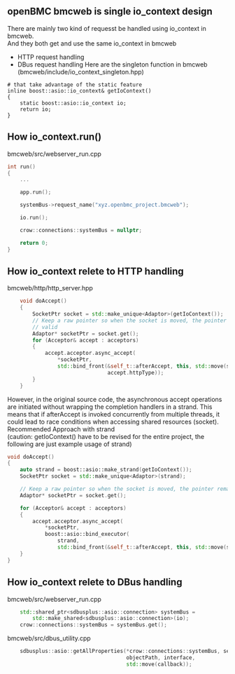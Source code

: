 ## openBMC bmcweb is single io_context design
There are mainly two kind of requesst be handled using io_context in bmcweb.
\
And they both get and use the same io_context in bmcweb
- HTTP request handling
- DBus request handling
Here are the singleton function in bmcweb (bmcweb/include/io_context_singleton.hpp)
```console
# that take advantage of the static feature
inline boost::asio::io_context& getIoContext()
{
    static boost::asio::io_context io;
    return io;
}
```

## How io_context.run()
bmcweb/src/webserver_run.cpp
```c++
int run()
{
    ...

    app.run();

    systemBus->request_name("xyz.openbmc_project.bmcweb");

    io.run();

    crow::connections::systemBus = nullptr;

    return 0;
}
```

## How io_context relete to HTTP handling
bmcweb/http/http_server.hpp
```c++
    void doAccept()
    {
        SocketPtr socket = std::make_unique<Adaptor>(getIoContext());
        // Keep a raw pointer so when the socket is moved, the pointer is still
        // valid
        Adaptor* socketPtr = socket.get();
        for (Acceptor& accept : acceptors)
        {
            accept.acceptor.async_accept(
                *socketPtr,
                std::bind_front(&self_t::afterAccept, this, std::move(socket),
                                accept.httpType));
        }
    }
```
However, in the original source code, the asynchronous accept operations are initiated without wrapping the completion handlers in a strand. This means that if afterAccept is invoked concurrently from multiple threads, it could lead to race conditions when accessing shared resources (socket).​
\
Recommended Approach with strand
\
(caution: getIoContext() have to be revised for the entire project, the following are just example usage of strand)
```c++
void doAccept()
{
    auto strand = boost::asio::make_strand(getIoContext());
    SocketPtr socket = std::make_unique<Adaptor>(strand);

    // Keep a raw pointer so when the socket is moved, the pointer remains valid
    Adaptor* socketPtr = socket.get();

    for (Acceptor& accept : acceptors)
    {
        accept.acceptor.async_accept(
            *socketPtr,
            boost::asio::bind_executor(
                strand, 
                std::bind_front(&self_t::afterAccept, this, std::move(socket), accept.httpType)));
    }
}
```

## How io_context relete to DBus handling
bmcweb/src/webserver_run.cpp
```c++
    std::shared_ptr<sdbusplus::asio::connection> systemBus =
        std::make_shared<sdbusplus::asio::connection>(io);
    crow::connections::systemBus = systemBus.get();
```
bmcweb/src/dbus_utility.cpp
```c++
    sdbusplus::asio::getAllProperties(*crow::connections::systemBus, service,
                                      objectPath, interface,
                                      std::move(callback));
```
